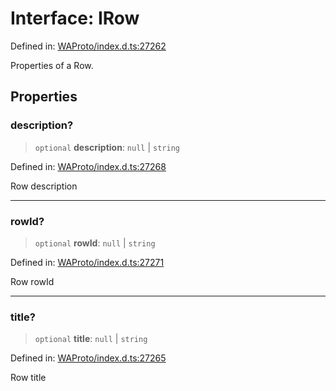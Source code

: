 # Interface: IRow

Defined in: [WAProto/index.d.ts:27262](https://github.com/Fokusdotid/bail/blob/c004679536d41fcf32da31cecf70d3991dfa31b5/WAProto/index.d.ts#L27262)

Properties of a Row.

## Properties

### description?

> `optional` **description**: `null` \| `string`

Defined in: [WAProto/index.d.ts:27268](https://github.com/Fokusdotid/bail/blob/c004679536d41fcf32da31cecf70d3991dfa31b5/WAProto/index.d.ts#L27268)

Row description

***

### rowId?

> `optional` **rowId**: `null` \| `string`

Defined in: [WAProto/index.d.ts:27271](https://github.com/Fokusdotid/bail/blob/c004679536d41fcf32da31cecf70d3991dfa31b5/WAProto/index.d.ts#L27271)

Row rowId

***

### title?

> `optional` **title**: `null` \| `string`

Defined in: [WAProto/index.d.ts:27265](https://github.com/Fokusdotid/bail/blob/c004679536d41fcf32da31cecf70d3991dfa31b5/WAProto/index.d.ts#L27265)

Row title
